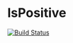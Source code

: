 # IsPositive

[![Build Status](https://github.com/putianyi889/IsPositive.jl/actions/workflows/CI.yml/badge.svg?branch=master)](https://github.com/putianyi889/IsPositive.jl/actions/workflows/CI.yml?query=branch%3Amaster)
